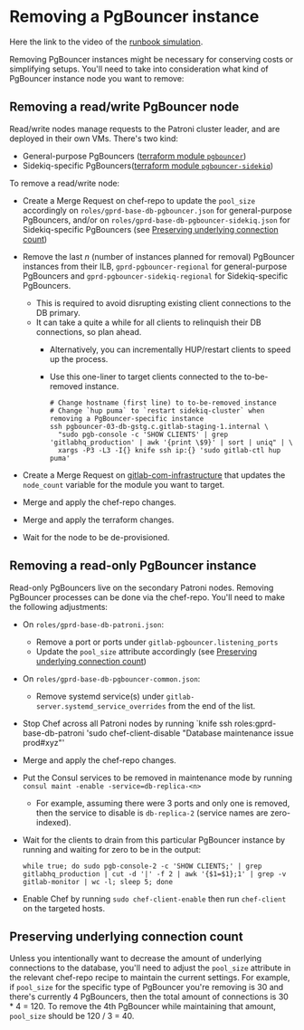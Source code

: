 # Removing a PgBouncer instance

Here the link to the video of the [runbook simulation](https://youtu.be/BGheMAGOR48).

Removing PgBouncer instances might be necessary for conserving costs or simplifying setups.
You'll need to take into consideration what kind of PgBouncer instance node you want to remove:

## Removing a read/write PgBouncer node

Read/write nodes manage requests to the Patroni cluster leader, and  are
deployed in their own VMs. There's two kind:

- General-purpose PgBouncers ([terraform module
  `pgbouncer`](https://ops.gitlab.net/gitlab-com/gitlab-com-infrastructure/blob/021bcfc4d0c3fd425bdfc69ab2139a6033cdbfd2/environments/gprd/main.tf#L665-689))
- Sidekiq-specific PgBouncers([terraform module
  `pgbouncer-sidekiq`](https://ops.gitlab.net/gitlab-com/gitlab-com-infrastructure/blob/master/environments/gprd/main.tf#L713-737))

To remove a read/write node:

- Create a Merge Request on chef-repo to update the `pool_size` accordingly on
  `roles/gprd-base-db-pgbouncer.json` for general-purpose PgBouncers, and/or on
  `roles/gprd-base-db-pgbouncer-sidekiq.json` for Sidekiq-specific PgBouncers
  (see [Preserving underlying connection
  count](#preserving-underlying-connection-count))
- Remove the last _n_ (number of instances planned for removal) PgBouncer instances from their ILB,
  `gprd-pgbouncer-regional` for general-purpose PgBouncers and
  `gprd-pgbouncer-sidekiq-regional` for Sidekiq-specific PgBouncers.
  - This is required to avoid disrupting existing client connections to the DB primary.
  - It can take a quite a while for all clients to relinquish their DB connections, so plan ahead.
    - Alternatively, you can incrementally HUP/restart clients to speed up the process.
    - Use this one-liner to target clients connected to the to-be-removed instance.

      ```
      # Change hostname (first line) to to-be-removed instance
      # Change `hup puma` to `restart sidekiq-cluster` when removing a PgBouncer-specific instance
      ssh pgbouncer-03-db-gstg.c.gitlab-staging-1.internal \
        "sudo pgb-console -c 'SHOW CLIENTS' | grep 'gitlabhq_production' | awk '{print \$9}' | sort | uniq" | \
        xargs -P3 -L3 -I{} knife ssh ip:{} 'sudo gitlab-ctl hup puma'
      ```

- Create a Merge Request on
  [gitlab-com-infrastructure](https://ops.gitlab.net/gitlab-com/gitlab-com-infrastructure/)
  that updates the `node_count` variable for the module you want to target.
- Merge and apply the chef-repo changes.
- Merge and apply the terraform changes.
- Wait for the node to be de-provisioned.

## Removing a read-only PgBouncer instance

Read-only PgBouncers live on the secondary Patroni nodes. Removing PgBouncer
processes can be done via the chef-repo. You'll need to make the
following adjustments:

- On `roles/gprd-base-db-patroni.json`:
  - Remove a port or ports under `gitlab-pgbouncer.listening_ports`
  - Update the `pool_size` attribute accordingly (see [Preserving underlying
    connection count](#preserving-underlying-connection-count))
- On `roles/gprd-base-db-pgbouncer-common.json`:
  - Remove systemd service(s) under `gitlab-server.systemd_service_overrides`
    from the end of the list.
- Stop Chef across all Patroni nodes by running `knife ssh roles:gprd-base-db-patroni 'sudo chef-client-disable "Database maintenance issue prod#xyz"'
- Merge and apply the chef-repo changes.
- Put the Consul services to be removed in maintenance mode by running `consul maint -enable -service=db-replica-<n>`
  - For example, assuming there were 3 ports and only one is removed, then the service to disable is `db-replica-2` (service names are zero-indexed).
- Wait for the clients to drain from this particular PgBouncer instance by running and waiting for zero to be in the output:

  ```
  while true; do sudo pgb-console-2 -c 'SHOW CLIENTS;' | grep gitlabhq_production | cut -d '|' -f 2 | awk '{$1=$1};1' | grep -v gitlab-monitor | wc -l; sleep 5; done
  ```

- Enable Chef by running `sudo chef-client-enable` then run `chef-client` on the targeted hosts.

## Preserving underlying connection count

Unless you intentionally want to decrease the amount of underlying connections
to the database, you'll need to adjust the `pool_size` attribute in the relevant
chef-repo recipe to maintain the current settings. For example, if `pool_size`
for the specific type of PgBouncer you're removing is 30 and there's currently 4
PgBouncers, then the total amount of connections is 30 * 4 = 120. To remove the 4th PgBouncer
while maintaining that amount, `pool_size` should be 120 / 3 = 40.
